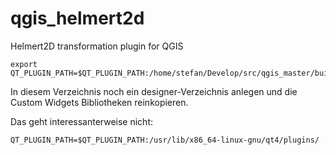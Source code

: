 qgis_helmert2d
==============

Helmert2D transformation plugin for QGIS


```
export QT_PLUGIN_PATH=$QT_PLUGIN_PATH:/home/stefan/Develop/src/qgis_master/build/output/lib
```

In diesem Verzeichnis noch ein designer-Verzeichnis anlegen und die Custom Widgets Bibliotheken reinkopieren. 
 
Das geht interessanterweise nicht:

```
QT_PLUGIN_PATH=$QT_PLUGIN_PATH:/usr/lib/x86_64-linux-gnu/qt4/plugins/
```
